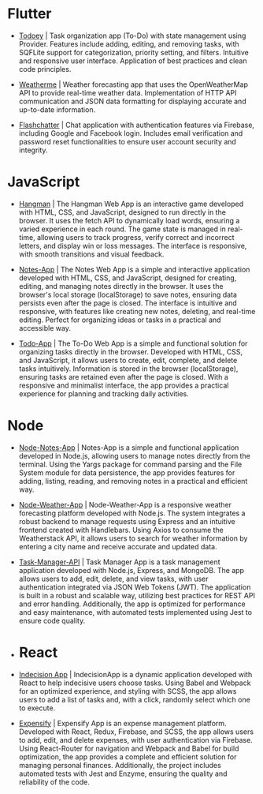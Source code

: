 # Flutter

- [Todoey](https://github.com/victormendes1993/Todoey) | Task organization app (To-Do) with state management using Provider. Features include adding, editing, and removing tasks, with SQFLite support for categorization, priority setting, and filters. Intuitive and responsive user interface. Application of best practices and clean code principles.
  
- [Weatherme](https://github.com/victormendes1993/Weatherme) | Weather forecasting app that uses the OpenWeatherMap API to provide real-time weather data. Implementation of HTTP API communication and JSON data formatting for displaying accurate and up-to-date information.
  
- [Flashchatter](https://github.com/victormendes1993/Flashchatter) | Chat application with authentication features via Firebase, including Google and Facebook login. Includes email verification and password reset functionalities to ensure user account security and integrity. 

# JavaScript

- [Hangman](https://github.com/victormendes1993/Hangman) | The Hangman Web App is an interactive game developed with HTML, CSS, and JavaScript, designed to run directly in the browser. It uses the fetch API to dynamically load words, ensuring a varied experience in each round. The game state is managed in real-time, allowing users to track progress, verify correct and incorrect letters, and display win or loss messages. The interface is responsive, with smooth transitions and visual feedback.
  
- [Notes-App](https://github.com/victormendes1993/notes-app) | The Notes Web App is a simple and interactive application developed with HTML, CSS, and JavaScript, designed for creating, editing, and managing notes directly in the browser. It uses the browser's local storage (localStorage) to save notes, ensuring data persists even after the page is closed. The interface is intuitive and responsive, with features like creating new notes, deleting, and real-time editing. Perfect for organizing ideas or tasks in a practical and accessible way.


- [Todo-App](https://github.com/victormendes1993/Todo-App) | The To-Do Web App is a simple and functional solution for organizing tasks directly in the browser. Developed with HTML, CSS, and JavaScript, it allows users to create, edit, complete, and delete tasks intuitively. Information is stored in the browser (localStorage), ensuring tasks are retained even after the page is closed. With a responsive and minimalist interface, the app provides a practical experience for planning and tracking daily activities.

# Node

- [Node-Notes-App](https://github.com/victormendes1993/Node-Notes-App) | Notes-App is a simple and functional application developed in Node.js, allowing users to manage notes directly from the terminal. Using the Yargs package for command parsing and the File System module for data persistence, the app provides features for adding, listing, reading, and removing notes in a practical and efficient way.

- [Node-Weather-App](https://github.com/victormendes1993/Served-Weather) | Node-Weather-App is a responsive weather forecasting platform developed with Node.js. The system integrates a robust backend to manage requests using Express and an intuitive frontend created with Handlebars. Using Axios to consume the Weatherstack API, it allows users to search for weather information by entering a city name and receive accurate and updated data.

- [Task-Manager-API](https://github.com/victormendes1993/Task-Manager-API) | Task Manager App is a task management application developed with Node.js, Express, and MongoDB. The app allows users to add, edit, delete, and view tasks, with user authentication integrated via JSON Web Tokens (JWT). The application is built in a robust and scalable way, utilizing best practices for REST API and error handling. Additionally, the app is optimized for performance and easy maintenance, with automated tests implemented using Jest to ensure code quality.

- # React

- [Indecision App](https://github.com/victormendes1993/Indecisionapp) | IndecisionApp is a dynamic application developed with React to help indecisive users choose tasks. Using Babel and Webpack for an optimized experience, and styling with SCSS, the app allows users to add a list of tasks and, with a click, randomly select which one to execute.
  
- [Expensify](https://github.com/victormendes1993/Expensify) | Expensify App is an expense management platform. Developed with React, Redux, Firebase, and SCSS, the app allows users to add, edit, and delete expenses, with user authentication via Firebase. Using React-Router for navigation and Webpack and Babel for build optimization, the app provides a complete and efficient solution for managing personal finances. Additionally, the project includes automated tests with Jest and Enzyme, ensuring the quality and reliability of the code.
